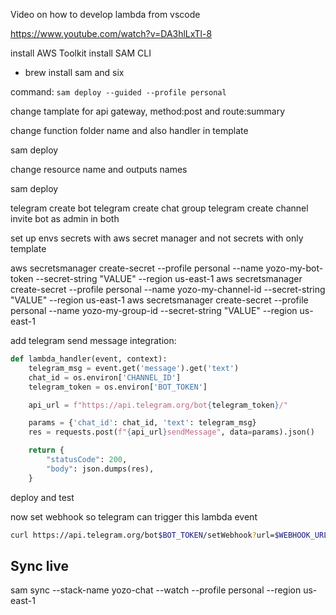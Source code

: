 Video on how to develop lambda from vscode

https://www.youtube.com/watch?v=DA3hlLxTl-8

install AWS Toolkit
install SAM CLI

- brew install sam and six

command: `sam deploy --guided --profile personal`

change tamplate for api gateway, method:post and route:summary

change function folder name and also handler in template

sam deploy

change resource name and outputs names

sam deploy

telegram create bot
telegram create chat group
telegram create channel
invite bot as admin in both

set up envs
secrets with aws secret manager
and not secrets with only template

aws secretsmanager create-secret --profile personal --name yozo-my-bot-token --secret-string "VALUE" --region us-east-1
aws secretsmanager create-secret --profile personal --name yozo-my-channel-id --secret-string "VALUE" --region us-east-1
aws secretsmanager create-secret --profile personal --name yozo-my-group-id --secret-string "VALUE" --region us-east-1

add telegram send message integration:

```python
def lambda_handler(event, context):
    telegram_msg = event.get('message').get('text')
    chat_id = os.environ['CHANNEL_ID']
    telegram_token = os.environ['BOT_TOKEN']

    api_url = f"https://api.telegram.org/bot{telegram_token}/"

    params = {'chat_id': chat_id, 'text': telegram_msg}
    res = requests.post(f"{api_url}sendMessage", data=params).json()

    return {
        "statusCode": 200,
        "body": json.dumps(res),
    }
```

deploy and test

now set webhook so telegram can trigger this lambda event

```bash
curl https://api.telegram.org/bot$BOT_TOKEN/setWebhook?url=$WEBHOOK_URL
```

## Sync live

sam sync --stack-name yozo-chat --watch --profile personal --region us-east-1
